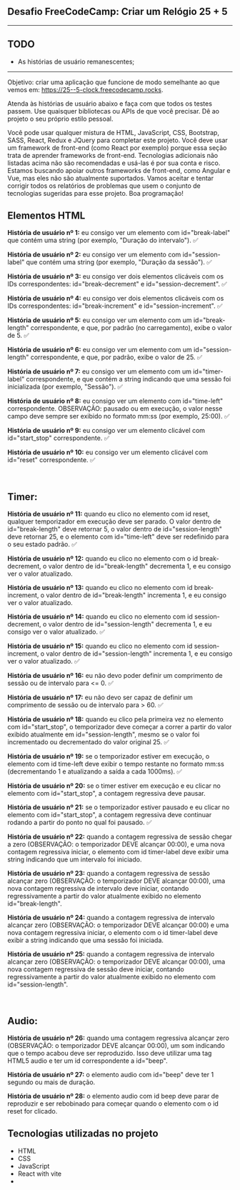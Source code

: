 ## Desafio FreeCodeCamp: Criar um Relógio 25 + 5
<hr>

## TODO
* As histórias de usuário remanescentes;

<hr>


Objetivo: criar uma aplicação que funcione de modo semelhante ao que vemos em: https://25--5-clock.freecodecamp.rocks.

Atenda às histórias de usuário abaixo e faça com que todos os testes passem. Use quaisquer bibliotecas ou APIs de que você precisar. Dê ao projeto o seu próprio estilo pessoal.

Você pode usar qualquer mistura de HTML, JavaScript, CSS, Bootstrap, SASS, React, Redux e JQuery para completar este projeto. Você deve usar um framework de front-end (como React por exemplo) porque essa seção trata de aprender frameworks de front-end. Tecnologias adicionais não listadas acima não são recomendadas e usá-las é por sua conta e risco. Estamos buscando apoiar outros frameworks de front-end, como Angular e Vue, mas eles não são atualmente suportados. Vamos aceitar e tentar corrigir todos os relatórios de problemas que usem o conjunto de tecnologias sugeridas para esse projeto. Boa programação!

## **Elementos HTML**
**História de usuário nº 1:** eu consigo ver um elemento com id="break-label" que contém uma string (por exemplo, "Duração do intervalo"). :white_check_mark:

**História de usuário nº 2:** eu consigo ver um elemento com id="session-label" que contém uma string (por exemplo, "Duração da sessão"). :white_check_mark:

**História de usuário nº 3:** eu consigo ver dois elementos clicáveis com os IDs correspondentes: id="break-decrement" e id="session-decrement". :white_check_mark:

**História de usuário nº 4:** eu consigo ver dois elementos clicáveis com os IDs correspondentes: id="break-increment" e id="session-increment". :white_check_mark:

**História de usuário nº 5:** eu consigo ver um elemento com um id="break-length" correspondente, e que, por padrão (no carregamento), exibe o valor de 5. :white_check_mark:

**História de usuário nº 6:** eu consigo ver um elemento com um id="session-length" correspondente, e que, por padrão, exibe o valor de 25. :white_check_mark:

**História de usuário nº 7:** eu consigo ver um elemento com um id="timer-label" correspondente, e que contém a string indicando que uma sessão foi inicializada (por exemplo, "Sessão"). :white_check_mark:

**História de usuário nº 8:** eu consigo ver um elemento com id="time-left" correspondente. OBSERVAÇÃO: pausado ou em execução, o valor nesse campo deve sempre ser exibido no formato mm:ss (por exemplo, 25:00). :white_check_mark:

**História de usuário nº 9:** eu consigo ver um elemento clicável com id="start_stop" correspondente. :white_check_mark:

**História de usuário nº 10:** eu consigo ver um elemento clicável com id="reset" correspondente. :white_check_mark:

<br>

## **Timer:**
**História de usuário nº 11:** quando eu clico no elemento com id reset, qualquer temporizador em execução deve ser parado. O valor dentro de id="break-length" deve retornar 5, o valor dentro de id="session-length" deve retornar 25, e o elemento com id="time-left" deve ser redefinido para o seu estado padrão. :white_check_mark:

**História de usuário nº 12:** quando eu clico no elemento com o id break-decrement, o valor dentro de id="break-length" decrementa 1, e eu consigo ver o valor atualizado.

**História de usuário nº 13:** quando eu clico no elemento com id break-increment, o valor dentro de id="break-length" incrementa 1, e eu consigo ver o valor atualizado.

**História de usuário nº 14:** quando eu clico no elemento com id session-decrement, o valor dentro de id="session-length" decrementa 1, e eu consigo ver o valor atualizado. :white_check_mark:

**História de usuário nº 15:** quando eu clico no elemento com id session-increment, o valor dentro de id="session-length" incrementa 1, e eu consigo ver o valor atualizado. :white_check_mark:

**História de usuário nº 16:** eu não devo poder definir um comprimento de sessão ou de intervalo para <= 0. :white_check_mark:

**História de usuário nº 17:** eu não devo ser capaz de definir um comprimento de sessão ou de intervalo para > 60. :white_check_mark:

**História de usuário nº 18:** quando eu clico pela primeira vez no elemento com id="start_stop", o temporizador deve começar a correr a partir do valor exibido atualmente em id="session-length", mesmo se o valor foi incrementado ou decrementado do valor original 25. :white_check_mark:

**História de usuário nº 19:** se o temporizador estiver em execução, o elemento com id time-left deve exibir o tempo restante no formato mm:ss (decrementando 1 e atualizando a saída a cada 1000ms). :white_check_mark:

**História de usuário nº 20:** se o timer estiver em execução e eu clicar no elemento com id="start_stop", a contagem regressiva deve pausar.

**História de usuário nº 21:** se o temporizador estiver pausado e eu clicar no elemento com id="start_stop", a contagem regressiva deve continuar rodando a partir do ponto no qual foi pausado. :white_check_mark:

**História de usuário nº 22:** quando a contagem regressiva de sessão chegar a zero (OBSERVAÇÃO: o temporizador DEVE alcançar 00:00), e uma nova contagem regressiva iniciar, o elemento com id timer-label deve exibir uma string indicando que um intervalo foi iniciado.

**História de usuário nº 23:** quando a contagem regressiva de sessão alcançar zero (OBSERVAÇÃO: o temporizador DEVE alcançar 00:00), uma nova contagem regressiva de intervalo deve iniciar, contando regressivamente a partir do valor atualmente exibido no elemento id="break-length".

**História de usuário nº 24:** quando a contagem regressiva de intervalo alcançar zero (OBSERVAÇÃO: o temporizador DEVE alcançar 00:00) e uma nova contagem regressiva iniciar, o elemento com o id timer-label deve exibir a string indicando que uma sessão foi iniciada.

**História de usuário nº 25:** quando a contagem regressiva de intervalo alcançar zero (OBSERVAÇÃO: o temporizador DEVE alcançar 00:00), uma nova contagem regressiva de sessão deve iniciar, contando regressivamente a partir do valor atualmente exibido no elemento com id="session-length".

<br>

## **Audio:**

**História de usuário nº 26:** quando uma contagem regressiva alcançar zero (OBSERVAÇÃO: o temporizador DEVE alcançar 00:00), um som indicando que o tempo acabou deve ser reproduzido. Isso deve utilizar uma tag HTML5 audio e ter um id correspondente a id="beep".

**História de usuário nº 27:** o elemento audio com id="beep" deve ter 1 segundo ou mais de duração.

**História de usuário nº 28:** o elemento audio com id beep deve parar de reproduzir e ser rebobinado para começar quando o elemento com o id reset for clicado.

## Tecnologias utilizadas no projeto
* HTML
* CSS
* JavaScript
* React with vite
* 

